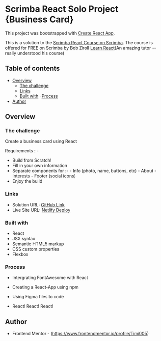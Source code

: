 # Scrimba React Solo Project {Business Card}

This project was bootstrapped with [Create React App](https://github.com/facebook/create-react-app).

This is a solution to the [Scrimba React Course on Scrimba](https://scrimba.com/learn/learnreact/react-section-1-solo-project).
The course is offered for FREE on Scrimba by Bob Ziroll [Learn React](https://scrimba.com/learn/learnreact)(An amazing tutor -- really understood his course)

## Table of contents

- [Overview](#overview)
  - [The challenge](#the-challenge)
  - [Links](#links)
  - [Built with](#built-with) 
  -[Process](#process)
- [Author](#author)

## Overview

### The challenge

Create a business card using React

Requirements : -

- Build from Scratch!
- Fill in your own information
- Separate components for :- - Info (photo, name, buttons, etc) - About - Interests - Footer (social icons)
- Enjoy the build

### Links

- Solution URL: [GitHub Link]()
- Live Site URL: [Netlify Deploy]()

### Built with

- React
- JSX syntax
- Semantic HTML5 markup
- CSS custom properties
- Flexbox

### Process

- Intergrating FontAwesome with React

- Creating a React-App using npm

- Using Figma files to code

- React! React! React!

## Author

- Frontend Mentor - (https://www.frontendmentor.io/profile/Timi005)
